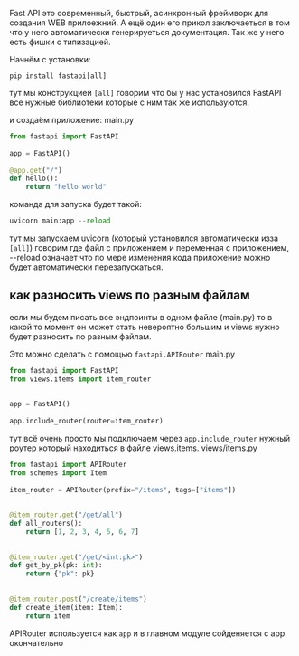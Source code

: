 Fast API это современный, быстрый, асинхронный фреймворк для создания WEB прилоежний. А ещё один его прикол заключаеться в том что у него автоматически генерируеться документация. Так же у него есть фишки с типизацией.

Начнём с установки:
```shell
pip install fastapi[all]
```
тут мы конструкцией `[all]` говорим что бы у нас установился FastAPI все нужные библиотеки которые с ним так же используются.

и создаём приложение:
main.py
```python
from fastapi import FastAPI  
  
app = FastAPI()  
  
@app.get("/")  
def hello():  
    return "hello world"
```
команда для запуска будет такой:
```python
uvicorn main:app --reload
```
тут мы запускаем uvicorn (который установился автоматически изза `[all]`) говорим где файл с приложением и переменная с приложением, --reload означает что по мере изменения кода приложение можно будет автоматически перезапускаться.

## как разносить views по разным файлам
если мы будем писать все эндпоинты в одном файле (main.py) то в какой то момент он может стать невероятно большим и views нужно будет разносить по разным файлам.

Это можно сделать с помощью `fastapi.APIRouter`
main.py
```python
from fastapi import FastAPI  
from views.items import item_router  
  
  
app = FastAPI()  
  
app.include_router(router=item_router)
```
тут всё очень просто мы подключаем через `app.include_router` нужный роутер который находиться в файле views.items.
views/items.py
```python
from fastapi import APIRouter  
from schemes import Item  
  
item_router = APIRouter(prefix="/items", tags=["items"])  
  
  
@item_router.get("/get/all")  
def all_routers():  
    return [1, 2, 3, 4, 5, 6, 7]  
  
  
@item_router.get("/get/<int:pk>")  
def get_by_pk(pk: int):  
    return {"pk": pk}  
  
  
@item_router.post("/create/items")  
def create_item(item: Item):  
    return item
```
APIRouter используется как `app` и в главном модуле сойденяется с app окончательно 